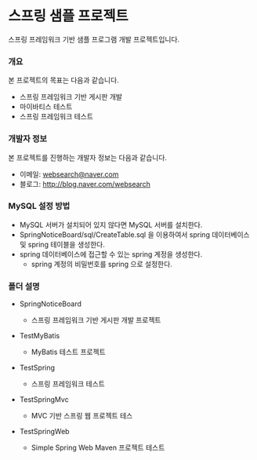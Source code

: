 # 스프링 샘플 프로젝트
스프링 프레임워크 기반 샘플 프로그램 개발 프로젝트입니다.

### 개요
본 프로젝트의 목표는 다음과 같습니다.

* 스프링 프레임워크 기반 게시판 개발
* 마이바티스 테스트
* 스프링 프레임워크 테스트

### 개발자 정보
본 프로젝트를 진행하는 개발자 정보는 다음과 같습니다.

* 이메일: websearch@naver.com
* 블로그: http://blog.naver.com/websearch

### MySQL 설정 방법

* MySQL 서버가 설치되어 있지 않다면 MySQL 서버를 설치한다.
* SpringNoticeBoard/sql/CreateTable.sql 을 이용하여서 spring 데이터베이스 및 spring 테이블을 생성한다.
* spring 데이터베이스에 접근할 수 있는 spring 계정을 생성한다.
  * spring 계정의 비밀번호를 spring 으로 설정한다.

### 폴더 설명

* SpringNoticeBoard
  * 스프링 프레임워크 기반 게시판 개발 프로젝트

* TestMyBatis
  * MyBatis 테스트 프로젝트

* TestSpring
  * 스프링 프레임워크 테스트

* TestSpringMvc
  * MVC 기반 스프링 웹 프로젝트 테스

* TestSpringWeb
  * Simple Spring Web Maven 프로젝트 테스트


